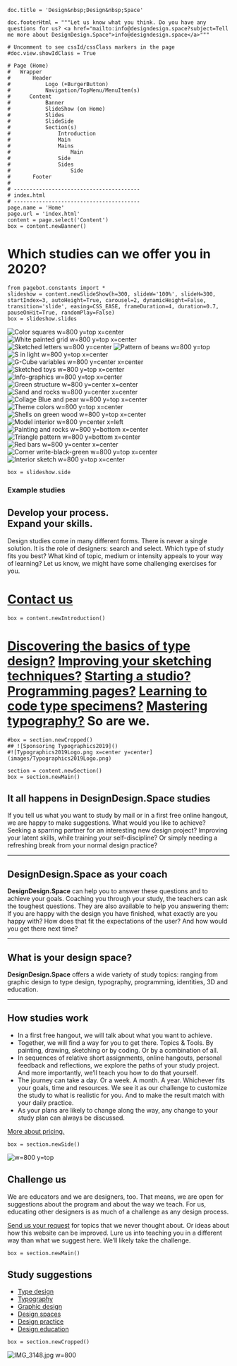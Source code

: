 ~~~
doc.title = 'Design&nbsp;Design&nbsp;Space'

doc.footerHtml = """Let us know what you think. Do you have any questions for us? <a href="mailto:info@designdesign.space?subject=Tell me more about DesignDesign.Space">info@designdesign.space</a>"""

# Uncomment to see cssId/cssClass markers in the page
#doc.view.showIdClass = True

# Page (Home)
#	Wrapper
#		Header 
#			Logo (+BurgerButton)
#			Navigation/TopMenu/MenuItem(s)
#      Content
#  			Banner
#  			SlideShow (on Home)
#      		Slides
#      		SlideSide
#			Section(s)
#				Introduction
#				Main
#				Mains
#					Main
#				Side
#				Sides
#					Side
#		Footer
#
# ----------------------------------------
# index.html
# ----------------------------------------
page.name = 'Home'
page.url = 'index.html'
content = page.select('Content')
box = content.newBanner()
~~~
# Which studies can we offer you in 2020?
~~~
from pagebot.constants import *
slideshow = content.newSlideShow(h=300, slideW='100%', slideH=300, startIndex=3, autoHeight=True, carousel=2, dynamicHeight=False, transition='slide', easing=CSS_EASE, frameDuration=4, duration=0.7, pauseOnHit=True, randomPlay=False)
box = slideshow.slides
~~~

![Color squares w=800 y=top x=center](images/PepperTomColorSquares.png)
![White painted grid w=800 y=top x=center](images/IMG_1107.jpg)
![Sketched letters w=800 y=center](images/IMG_2848.jpg)
![Pattern of beans w=800 y=top](images/IMG_1701.jpg)
![S in light w=800 y=top x=center](images/IMG_2535.jpg)
![G-Cube variables w=800 y=center x=center](images/GN-Cube-Variable-e.png)
![Sketched toys w=800 y=top x=center](images/IMG_4905.jpg)
![Info-graphics w=800 y=top x=center](images/IMG_3145.jpg)
![Green structure w=800 y=center x=center](images/IMG_5840.jpg)
![Sand and rocks w=800 y=center x=center](images/IMG_7616.jpg)
![Collage Blue and pear w=800 y=top x=center](images/IMG_8677.jpg)
![Theme colors w=800 y=top x=center](images/ThemeColorsByDocument_5.png)
![Shells on green wood w=800 y=top x=center](images/IMG_0752.jpg)
![Model interior w=800 y=center x=left](images/IMG_E8927.jpg)
![Painting and rocks w=800 y=bottom x=center](images/IMG_5333.jpg)
![Triangle pattern w=800 y=bottom x=center](images/IMG_1447.jpg)
![Red bars w=800 y=center x=center](images/IMG_5469.jpg)
![Corner write-black-green w=800 y=top x=center](images/IMG_6994.jpg)
![Interior sketch w=800 y=top x=center](images/IMG_E8874.jpg)

~~~ 
box = slideshow.side
~~~
### Example studies

## Develop your process.<br/>Expand your skills.

Design studies come in many different forms. There is never a single solution. It is the role of designers: search and select. Which type of study fits you best? What kind of topic, medium or intensity appeals to your way of learning? Let us know, we might have some challenging exercises for you.

# [Contact us](mailto:info@designdesign.space?subject=DesignDesign.Space%20Study%20Information)

~~~
box = content.newIntroduction()
~~~

# [Discovering the basics of type design?](studies-type_design.html#discover-the-basics-of-type-design) [Improving your sketching techniques?](studies-design_practice.html#sketching-techniques) [Starting a studio?](studies-design_practice.html#live-coaching-while-starting-your-studio) [Programming pages?](studies-graphic_design.html#scripting-the-design-of-printed-publications) [Learning to code type specimens?](studies-type_design.html#automated-proofing-and-specimens) [Mastering typography?](studies-graphic_design.html#scripting-the-design-of-printed-publications) So are we.

~~~ 
#box = section.newCropped()
## ![Sponsoring Typographics2019]()
#![Typographics2019Logo.png x=center y=center](images/Typographics2019Logo.png)
~~~

~~~
section = content.newSection()
box = section.newMain()
~~~
## It all happens in DesignDesign.Space studies

If you tell us what you want to study by mail or in a first free online hangout, we are happy to make suggestions. What would you like to achieve? Seeking a sparring partner for an interesting new design project? Improving your latent skills, while training your self-discipline? Or simply needing a refreshing break from your normal design practice? 

---
## DesignDesign.Space as your coach

**DesignDesign.Space** can help you to answer these questions and to achieve your goals. Coaching you through your study, the teachers can ask the toughest questions. They are also available to help you answering them: If you are happy with the design you have finished, what exactly are you happy with? How does that fit the expectations of the user? And how would you get there next time?

---
## What is your design space?

**DesignDesign.Space** offers a wide variety of study topics: ranging from graphic design to type design, typography, programming, identities, 3D and education.

---
## How studies work

* In a first free hangout, we will talk about what you want to achieve.
* Together, we will find a way for you to get there. Topics & Tools. By painting, drawing, sketching or by coding. Or by a combination of all.
* In sequences of relative short assignments, online hangouts, personal feedback and reflections, we explore the paths of your study project. And more importantly, we’ll teach you how to do that yourself.
* The journey can take a day. Or a week. A month. A year. Whichever fits your goals, time and resources. We see it as our challenge to customize the study to what is realistic for you. And to make the result match with your daily practice.
* As your plans are likely to change along the way, any change to your study plan can always be discussed.

[More about pricing.](pricing.html)

~~~
box = section.newSide()
~~~

![w=800 y=top](images/BK-Studio-Design.png)

## Challenge us

We are educators and we are designers, too. That means, we are open for suggestions about the program and about the way we teach. For us, educating other designers is as much of a challenge as any design process.

[Send us your request](mailto:info@designdesign.space?subject=What%20I%20would%20like%20to%20%20study%20in%20DesignDesign.Space...) for topics that we never thought about. Or ideas about how this website can be improved. Lure us into teaching you in a different way than what we suggest here. We’ll likely take the challenge.

~~~ 
box = section.newMain()
~~~

## Study suggestions

* [Type design](studies-type_design.html)
* [Typography](studies-typography.html)
* [Graphic design](studies-graphic_design.html)
* [Design spaces](studies-design_spaces.html)
* [Design practice](studies-design_practice.html)
* [Design education](studies-design_education.html)

~~~
box = section.newCropped()
~~~

![IMG_3148.jpg w=800](images/IMG_3148.jpg)
